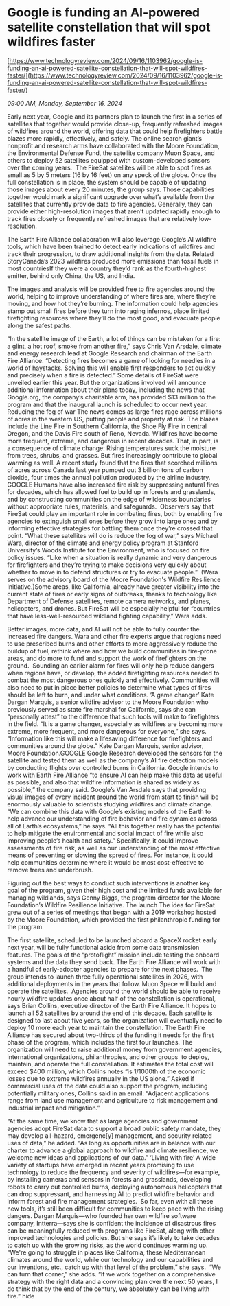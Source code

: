 # Google is funding an AI-powered satellite constellation that will spot wildfires faster

[https://www.technologyreview.com/2024/09/16/1103962/google-is-funding-an-ai-powered-satellite-constellation-that-will-spot-wildfires-faster/](https://www.technologyreview.com/2024/09/16/1103962/google-is-funding-an-ai-powered-satellite-constellation-that-will-spot-wildfires-faster/)

*09:00 AM, Monday, September 16, 2024*

Early next year, Google and its partners plan to launch the first in a series of satellites that together would provide close-up, frequently refreshed images of wildfires around the world, offering data that could help firefighters battle blazes more rapidly, effectively, and safely. The online search giant’s nonprofit and research arms have collaborated with the Moore Foundation, the Environmental Defense Fund, the satellite company Muon Space, and others to deploy 52 satellites equipped with custom-developed sensors over the coming years.   The FireSat satellites will be able to spot fires as small as 5 by 5 meters (16 by 16 feet) on any speck of the globe. Once the full constellation is in place, the system should be capable of updating those images about every 20 minutes, the group says. Those capabilities together would mark a significant upgrade over what’s available from the satellites that currently provide data to fire agencies. Generally, they can provide either high-resolution images that aren’t updated rapidly enough to track fires closely or frequently refreshed images that are relatively low-resolution.

The Earth Fire Alliance collaboration will also leverage Google’s AI wildfire tools, which have been trained to detect early indications of wildfires and track their progression, to draw additional insights from the data. Related StoryCanada’s 2023 wildfires produced more emissions than fossil fuels in most countriesIf they were a country they’d rank as the fourth-highest emitter, behind only China, the US, and India.

The images and analysis will be provided free to fire agencies around the world, helping to improve understanding of where fires are, where they’re moving, and how hot they’re burning. The information could help agencies stamp out small fires before they turn into raging infernos, place limited firefighting resources where they’ll do the most good, and evacuate people along the safest paths.

“In the satellite image of the Earth, a lot of things can be mistaken for a fire: a glint, a hot roof, smoke from another fire,” says Chris Van Arsdale, climate and energy research lead at Google Research and chairman of the Earth Fire Alliance. “Detecting fires becomes a game of looking for needles in a world of haystacks. Solving this will enable first responders to act quickly and precisely when a fire is detected.” Some details of FireSat were unveiled earlier this year. But the organizations involved will announce additional information about their plans today, including the news that Google.org, the company’s charitable arm, has provided $13 million to the program and that the inaugural launch is scheduled to occur next year.  Reducing the fog of war The news comes as large fires rage across millions of acres in the western US, putting people and property at risk. The blazes include the Line Fire in Southern California, the Shoe Fly Fire in central Oregon, and the Davis Fire south of Reno, Nevada. Wildfires have become more frequent, extreme, and dangerous in recent decades. That, in part, is a consequence of climate change: Rising temperatures suck the moisture from trees, shrubs, and grasses. But fires increasingly contribute to global warming as well. A recent study found that the fires that scorched millions of acres across Canada last year pumped out 3 billion tons of carbon dioxide, four times the annual pollution produced by the airline industry.  GOOGLE   Humans have also increased fire risk by suppressing natural fires for decades, which has allowed fuel to build up in forests and grasslands, and by constructing communities on the edge of wilderness boundaries without appropriate rules, materials, and safeguards.  Observers say that FireSat could play an important role in combating fires, both by enabling fire agencies to extinguish small ones before they grow into large ones and by informing effective strategies for battling them once they’re crossed that point. “What these satellites will do is reduce the fog of war,” says Michael Wara, director of the climate and energy policy program at Stanford University’s Woods Institute for the Environment, who is focused on fire policy issues. “Like when a situation is really dynamic and very dangerous for firefighters and they’re trying to make decisions very quickly about whether to move in to defend structures or try to evacuate people.”  (Wara serves on the advisory board of the Moore Foundation's Wildfire Resilience Initiative.)Some areas, like California, already have greater visibility into the current state of fires or early signs of outbreaks, thanks to technology like Department of Defense satellites, remote camera networks, and planes, helicopters, and drones. But FireSat will be especially helpful for “countries that have less-well-resourced wildland fighting capability,” Wara adds.

Better images, more data, and AI will not be able to fully counter the increased fire dangers. Wara and other fire experts argue that regions need to use prescribed burns and other efforts to more aggressively reduce the buildup of fuel, rethink where and how we build communities in fire-prone areas, and do more to fund and support the work of firefighters on the ground.  Sounding an earlier alarm for fires will only help reduce dangers when regions have, or develop, the added firefighting resources needed to combat the most dangerous ones quickly and effectively. Communities will also need to put in place better policies to determine what types of fires should be left to burn, and under what conditions. ‘A game changer’ Kate Dargan Marquis, a senior wildfire advisor to the Moore Foundation who previously served as state fire marshal for California, says she can “personally attest” to the difference that such tools will make to firefighters in the field. “It is a game changer, especially as wildfires are becoming more extreme, more frequent, and more dangerous for everyone,” she says. “Information like this will make a lifesaving difference for firefighters and communities around the globe.”  Kate Dargan Marquis, senior advisor, Moore Foundation.GOOGLE   Google Research developed the sensors for the satellite and tested them as well as the company’s AI fire detection models by conducting flights over controlled burns in California. Google intends to work with Earth Fire Alliance “to ensure AI can help make this data as useful as possible, and also that wildfire information is shared as widely as possible,” the company said. Google’s Van Arsdale says that providing visual images of every incident around the world from start to finish will be enormously valuable to scientists studying wildfires and climate change.  “We can combine this data with Google’s existing models of the Earth to help advance our understanding of fire behavior and fire dynamics across all of Earth’s ecosystems,” he says. “All this together really has the potential to help mitigate the environmental and social impact of fire while also improving people’s health and safety.” Specifically, it could improve assessments of fire risk, as well as our understanding of the most effective means of preventing or slowing the spread of fires. For instance, it could help communities determine where it would be most cost-effective to remove trees and underbrush.

Figuring out the best ways to conduct such interventions is another key goal of the program, given their high cost and the limited funds available for managing wildlands, says Genny Biggs, the program director for the Moore Foundation’s Wildfire Resilience Initiative. The launch The idea for FireSat grew out of a series of meetings that began with a 2019 workshop hosted by the Moore Foundation, which provided the first philanthropic funding for the program.

The first satellite, scheduled to be launched aboard a SpaceX rocket early next year, will be fully functional aside from some data transmission features. The goals of the “protoflight” mission include testing the onboard systems and the data they send back. The Earth Fire Alliance will work with a handful of early-adopter agencies to prepare for the next phases.  The group intends to launch three fully operational satellites in 2026, with additional deployments in the years that follow. Muon Space will build and operate the satellites.  Agencies around the world should be able to receive hourly wildfire updates once about half of the constellation is operational, says Brian Collins, executive director of the Earth Fire Alliance. It hopes to launch all 52 satellites by around the end of this decade. Each satellite is designed to last about five years, so the organization will eventually need to deploy 10 more each year to maintain the constellation. The Earth Fire Alliance has secured about two-thirds of the funding it needs for the first phase of the program, which includes the first four launches. The organization will need to raise additional money from government agencies, international organizations, philanthropies, and other groups  to deploy, maintain, and operate the full constellation. It estimates the total cost will exceed $400 million, which Collins notes “is 1/1000th of the economic losses due to extreme wildfires annually in the US alone.” Asked if commercial uses of the data could also support the program, including potentially military ones, Collins said in an email: “Adjacent applications range from land use management and agriculture to risk management and industrial impact and mitigation.”

“At the same time, we know that as large agencies and government agencies adopt FireSat data to support a broad public safety mandate, they may develop all-hazard, emergenc[y] management, and security related uses of data,” he added. “As long as opportunities are in balance with our charter to advance a global approach to wildfire and climate resilience, we welcome new ideas and applications of our data.” ‘Living with fire’ A wide variety of startups have emerged in recent years promising to use technology to reduce the frequency and severity of wildfires—for example, by installing cameras and sensors in forests and grasslands, developing robots to carry out controlled burns, deploying autonomous helicopters that can drop suppressant, and harnessing AI to predict wildfire behavior and inform forest and fire management strategies.  So far, even with all these new tools, it’s still been difficult for communities to keep pace with the rising dangers. Dargan Marquis—who founded her own wildfire software company, Intterra—says she is confident the incidence of disastrous fires can be meaningfully reduced with programs like FireSat, along with other improved technologies and policies. But she says it’s likely to take decades to catch up with the growing risks, as the world continues warming up. “We're going to struggle in places like California, these Mediterranean climates around the world, while our technology and our capabilities and our inventions, etc., catch up with that level of the problem,” she says.  “We can turn that corner,” she adds. “If we work together on a comprehensive strategy with the right data and a convincing plan over the next 50 years, I do think that by the end of the century, we absolutely can be living with fire.” hide

